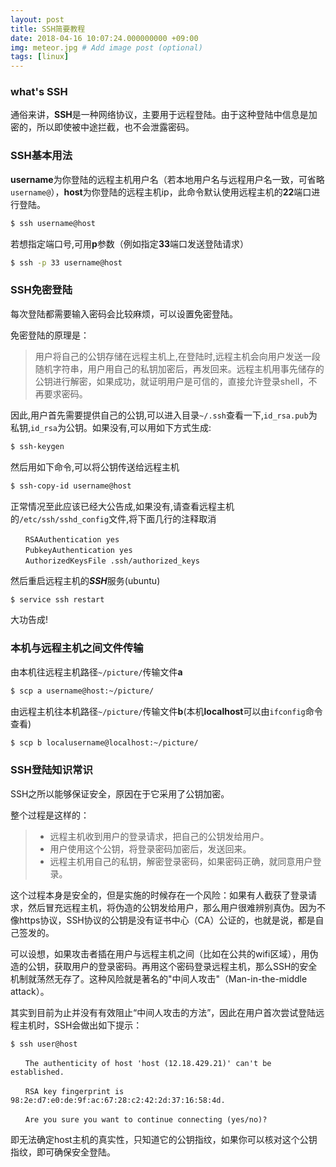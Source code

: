 ```yaml
---
layout: post
title: SSH简要教程
date: 2018-04-16 10:07:24.000000000 +09:00
img: meteor.jpg # Add image post (optional)
tags: [linux]
---
```



### what's SSH
通俗来讲，**SSH**是一种网络协议，主要用于远程登陆。由于这种登陆中信息是加密的，所以即使被中途拦截，也不会泄露密码。


### SSH基本用法
**username**为你登陆的远程主机用户名（若本地用户名与远程用户名一致，可省略`username@`），**host**为你登陆的远程主机ip，此命令默认使用远程主机的**22**端口进行登陆。
```bash
$ ssh username@host
```

若想指定端口号,可用**p**参数（例如指定**33**端口发送登陆请求）
```bash
$ ssh -p 33 username@host
```


### SSH免密登陆
每次登陆都需要输入密码会比较麻烦，可以设置免密登陆。

免密登陆的原理是：
>用户将自己的公钥存储在远程主机上,在登陆时,远程主机会向用户发送一段随机字符串，用户用自己的私钥加密后，再发回来。远程主机用事先储存的公钥进行解密，如果成功，就证明用户是可信的，直接允许登录shell，不再要求密码。

因此,用户首先需要提供自己的公钥,可以进入目录`~/.ssh`查看一下,`id_rsa.pub`为私钥,`id_rsa`为公钥。如果没有,可以用如下方式生成:
```bash
$ ssh-keygen
```

然后用如下命令,可以将公钥传送给远程主机
```bash
$ ssh-copy-id username@host
```

正常情况至此应该已经大公告成,如果没有,请查看远程主机的`/etc/ssh/sshd_config`文件,将下面几行的注释取消
```
　　RSAAuthentication yes
　　PubkeyAuthentication yes
　　AuthorizedKeysFile .ssh/authorized_keys
```

然后重启远程主机的***SSH***服务(ubuntu)
```bash
$ service ssh restart
```

大功告成!


### 本机与远程主机之间文件传输
由本机往远程主机路径`~/picture/`传输文件**a**
```bash
$ scp a username@host:~/picture/
```

由远程主机往本机路径`~/picture/`传输文件**b**(本机**localhost**可以由`ifconfig`命令查看)
```bash
$ scp b localusername@localhost:~/picture/
```



### SSH登陆知识常识
SSH之所以能够保证安全，原因在于它采用了公钥加密。

整个过程是这样的：
>- 远程主机收到用户的登录请求，把自己的公钥发给用户。
>- 用户使用这个公钥，将登录密码加密后，发送回来。
>- 远程主机用自己的私钥，解密登录密码，如果密码正确，就同意用户登录。

这个过程本身是安全的，但是实施的时候存在一个风险：如果有人截获了登录请求，然后冒充远程主机，将伪造的公钥发给用户，那么用户很难辨别真伪。因为不像https协议，SSH协议的公钥是没有证书中心（CA）公证的，也就是说，都是自己签发的。

可以设想，如果攻击者插在用户与远程主机之间（比如在公共的wifi区域），用伪造的公钥，获取用户的登录密码。再用这个密码登录远程主机，那么SSH的安全机制就荡然无存了。这种风险就是著名的"中间人攻击"（Man-in-the-middle attack）。

其实到目前为止并没有有效阻止“中间人攻击的方法”，因此在用户首次尝试登陆远程主机时，SSH会做出如下提示：
```
$ ssh user@host

　　The authenticity of host 'host (12.18.429.21)' can't be established.

　　RSA key fingerprint is 98:2e:d7:e0:de:9f:ac:67:28:c2:42:2d:37:16:58:4d.

　　Are you sure you want to continue connecting (yes/no)?
```
即无法确定host主机的真实性，只知道它的公钥指纹，如果你可以核对这个公钥指纹，即可确保安全登陆。
